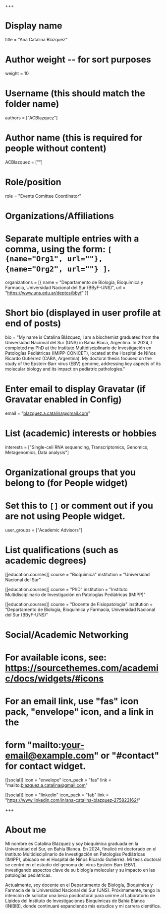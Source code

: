+++
# Display name
title = "Ana Catalina Blazquez"

# Author weight -- for sort purposes
weight = 10

# Username (this should match the folder name)
authors = ["ACBlazquez"]

# Author name (this is required for people without content)
ACBlazquez = [""]

# Role/position
role = "Events Comittee Coordinator"

# Organizations/Affiliations
#   Separate multiple entries with a comma, using the form: `[ {name="Org1", url=""}, {name="Org2", url=""} ]`.
organizations = [{ name = "Departamento de Biología, Bioquímica y Farmacia, Universidad Nacional del Sur (BByF-UNS)", url = "https://www.uns.edu.ar/deptos/bbyf" }]

# Short bio (displayed in user profile at end of posts)
bio = "My name is Catalina Blázquez, I am a biochemist graduated from the Universidad Nacional del Sur (UNS) in Bahía Blaca, Argentina. In 2024, I completed my PhD at the Instituto Multidisciplinario de Investigación en Patologías Pediátricas (IMIPP-CONICET), located at the Hospital de Niños Ricardo Gutiérrez (CABA, Argentina). My doctoral thesis focused on the study of the Epstein-Barr virus (EBV) genome, addressing key aspects of its molecular biology and its impact on pediatric pathologies."

# Enter email to display Gravatar (if Gravatar enabled in Config)
email = "blazquez.a.catalina@gmail.com"

# List (academic) interests or hobbies
interests = ["Single-cell RNA sequencing, Transcriptomics, Genomics, Metagenomics, Data analysis"]

# Organizational groups that you belong to (for People widget)
#   Set this to `[]` or comment out if you are not using People widget.
user_groups = ["Academic Advisors"]

# List qualifications (such as academic degrees)
[[education.courses]]
course = "Bioquímica"
institution = "Universidad Nacional del Sur"

[[education.courses]]
course = "PhD"
institution = "Instituto Multidisciplinario de Investigación en Patologías Pediátricas (IMIPP)"

[[education.courses]]
course = "Docente de Fisiopatología"
institution = "Departamento de Biología, Bioquímica y Farmacia, Universidad Nacional del Sur (BByF-UNS)"

# Social/Academic Networking
# For available icons, see: https://sourcethemes.com/academic/docs/widgets/#icons
#   For an email link, use "fas" icon pack, "envelope" icon, and a link in the
#   form "mailto:your-email@example.com" or "#contact" for contact widget.

[[social]]
  icon = "envelope"
  icon_pack = "fas"
  link = "mailto:blazquez.a.catalina@gmail.com"


[[social]]
  icon = "linkedin"
  icon_pack = "fab"
  link = "https://www.linkedin.com/in/ana-catalina-blazquez-275823162/"

+++

# About me 
Mi nombre es Catalina Blázquez y soy bioquímica graduada en la Universidad del Sur, en Bahía Blanca. En 2024, finalicé mi doctorado en el Instituto Multidisciplinario de Investigación en Patologías Pediátricas (IMIPP), ubicado en el Hospital de Niños Ricardo Gutiérrez. Mi tesis doctoral se centró en el estudio del genoma del virus Epstein-Barr (EBV), investigando aspectos clave de su biología molecular y su impacto en las patologías pediátricas.

Actualmente, soy docente en el Departamento de Biología, Bioquímica y Farmacia de la Universidad Nacional del Sur (UNS). Próximamente, tengo la intención de solicitar una beca posdoctoral para unirme al Laboratorio de Lípidos del Instituto de Investigaciones Bioquímicas de Bahía Blanca (INIBIB), donde continuaré expandiendo mis estudios y mi carrera científica.